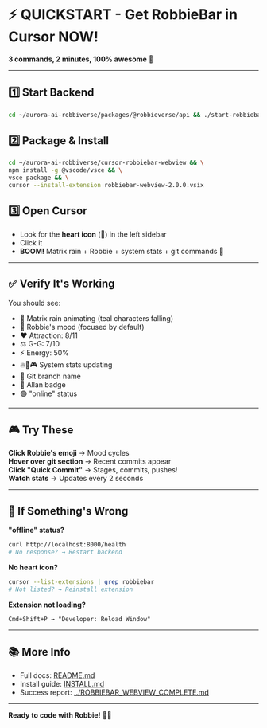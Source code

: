 # ⚡ QUICKSTART - Get RobbieBar in Cursor NOW!

**3 commands, 2 minutes, 100% awesome** 💜

---

## 1️⃣ Start Backend
```bash
cd ~/aurora-ai-robbiverse/packages/@robbieverse/api && ./start-robbiebar.sh
```

## 2️⃣ Package & Install
```bash
cd ~/aurora-ai-robbiverse/cursor-robbiebar-webview && \
npm install -g @vscode/vsce && \
vsce package && \
cursor --install-extension robbiebar-webview-2.0.0.vsix
```

## 3️⃣ Open Cursor
- Look for the **heart icon** (💜) in the left sidebar
- Click it
- **BOOM!** Matrix rain + Robbie + system stats + git commands 🎉

---

## ✅ Verify It's Working

You should see:
- 🎨 Matrix rain animating (teal characters falling)
- 🎯 Robbie's mood (focused by default)
- ❤️ Attraction: 8/11
- ⚖️ G-G: 7/10
- ⚡ Energy: 50%
- 🔥💾🎮 System stats updating
- 🐙 Git branch name
- 👥 Allan badge
- 🟢 "online" status

---

## 🎮 Try These

**Click Robbie's emoji** → Mood cycles  
**Hover over git section** → Recent commits appear  
**Click "Quick Commit"** → Stages, commits, pushes!  
**Watch stats** → Updates every 2 seconds  

---

## 🔧 If Something's Wrong

**"offline" status?**
```bash
curl http://localhost:8000/health
# No response? → Restart backend
```

**No heart icon?**
```bash
cursor --list-extensions | grep robbiebar
# Not listed? → Reinstall extension
```

**Extension not loading?**
```
Cmd+Shift+P → "Developer: Reload Window"
```

---

## 📚 More Info

- Full docs: [README.md](README.md)
- Install guide: [INSTALL.md](INSTALL.md)
- Success report: [../ROBBIEBAR_WEBVIEW_COMPLETE.md](../ROBBIEBAR_WEBVIEW_COMPLETE.md)

---

**Ready to code with Robbie!** 💜🚀


